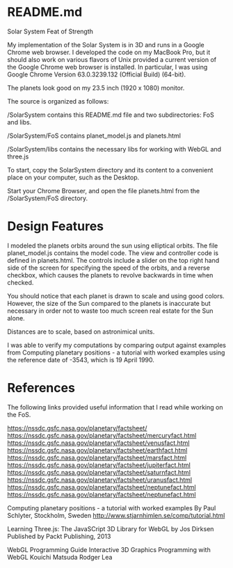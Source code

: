 README.md
=========

Solar System Feat of Strength 

My implementation of the Solar System is in 3D and runs in a Google Chrome 
web browser.  I developed the code on my MacBook Pro, but it should also work
on various flavors of Unix provided a current version of the Google Chrome web
browser is installed.  In particular, I was using Google Chrome Version 63.0.3239.132 (Official Build) (64-bit).


The planets look good on my 23.5 inch (1920 x 1080) monitor.

The source is organized as follows:

/SolarSystem contains this README.md file and two subdirectories:
 FoS and libs.

/SolarSystem/FoS contains planet_model.js and planets.html

/SolarSystem/libs contains the necessary libs for working with
WebGL and three.js



To start, copy the SolarSystem directory and its content to a convenient
place on your computer, such as the Desktop.

Start your Chrome Browser, and open the file planets.html from the
/SolarSystem/FoS directory.



Design Features
===============

I modeled the planets orbits around the sun using elliptical orbits.
The file planet_model.js contains the model code.  The view and controller
code is defined in planets.html.  The controls include a slider on the
top right hand side of the screen for specifying the speed of the orbits,
and a reverse checkbox, which causes the planets to revolve backwards in
time when checked.

You should notice that each planet is drawn to scale and using good colors.  
However, the size of the Sun compared to the planets is inaccurate but
necessary in order not to waste too much screen real estate for the Sun alone.

Distances are to scale, based on astronimical units.

I was able to verify my computations by comparing output against examples from
Computing planetary positions - a tutorial with worked examples using the 
reference date of -3543, which is 19 April 1990.



References
==========


The following links provided useful information that I read while working on 
the FoS.

https://nssdc.gsfc.nasa.gov/planetary/factsheet/
https://nssdc.gsfc.nasa.gov/planetary/factsheet/mercuryfact.html
https://nssdc.gsfc.nasa.gov/planetary/factsheet/venusfact.html
https://nssdc.gsfc.nasa.gov/planetary/factsheet/earthfact.html
https://nssdc.gsfc.nasa.gov/planetary/factsheet/marsfact.html
https://nssdc.gsfc.nasa.gov/planetary/factsheet/jupiterfact.html
https://nssdc.gsfc.nasa.gov/planetary/factsheet/saturnfact.html
https://nssdc.gsfc.nasa.gov/planetary/factsheet/uranusfact.html
https://nssdc.gsfc.nasa.gov/planetary/factsheet/neptunefact.html
https://nssdc.gsfc.nasa.gov/planetary/factsheet/neptunefact.html


Computing planetary positions - a tutorial with worked examples
By Paul Schlyter, Stockholm, Sweden
http://www.stjarnhimlen.se/comp/tutorial.html




Learning Three.js: The JavaSCript 3D Library for WebGL
by Jos Dirksen
Published by Packt Publishing, 2013

WebGL Programming Guide
Interactive 3D Graphics Programming with WebGL
Kouichi Matsuda
Rodger Lea

